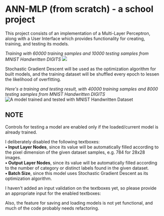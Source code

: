 # ANN-MLP (from scratch) - a school project
This project consists of an implementation of a Multi-Layer Perceptron, along with a User Interface which provides functionality for creating, training, and testing its models.

*Training with 60000 training samples and 10000 testing samples from MNIST Handwritten DIGITS*
![](https://github.com/JBhrayn/NN_PROGLAN/blob/main/Resources/Test/On%20Training.png)

Stochastic Gradient Descent will be used as the optimization algorithm for built models, and the training dataset will be shuffled every epoch to lessen the likelihood of overfitting.

*Here's a training and testing result, with 40000 training samples and 8000 testing samples from MNIST Handwritten DIGITS*
![A model trained and tested with MNIST Handwritten Dataset](https://github.com/JBhrayn/NN_PROGLAN/blob/main/Resources/Test/Manual%20Testing%20After%20Training%20and%20Testing.png)

## NOTE
Controls for testing a model are enabled only if the loaded/current model is already trained.

I deliberately disabled the following textboxes:  
**• Input Layer Nodes**, since its value will be automatically filled according to the pixel dimension of the given dataset samples, e.g. 784 for 28x28 images.  
**• Output Layer Nodes**, since its value will be automatically filled according to the number of category or distinct labels found in the given dataset.  
**• Batch Size**, since this model uses Stochastic Gradient Descent as its optimization algorithm.  

I haven't added an input validation on the textboxes yet, so please provide an appropriate input for the enabled textboxes:

Also, the feature for saving and loading models is not yet functional, and much of the code probably needs refactoring.
